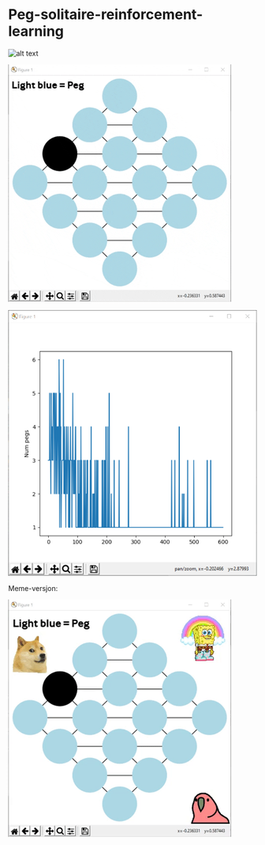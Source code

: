 # Peg-solitaire-reinforcement-learning
![alt text](https://upload.wikimedia.org/wikipedia/commons/5/50/Spielzug_von_Solit%C3%A4r.gif)

![alt text](https://raw.githubusercontent.com/TorsteinOtterlei/peg-solitaire-reinforcement-learning/master/pictures/gifboard.gif?token=AKV24Y7FMSDF5TX7JTKU3A26JQIQO)

![alt text](https://raw.githubusercontent.com/TorsteinOtterlei/peg-solitaire-reinforcement-learning/master/pictures/convergence.png?token=AKV24Y7G4QP3GVEEHUYKTEC6JQIXG)

Meme-versjon:

![alt text](https://raw.githubusercontent.com/TorsteinOtterlei/peg-solitaire-reinforcement-learning/master/pictures/medmemes.gif?token=AKV24Y5SNTVGQQXUWOTUHVK6JQIUY)

